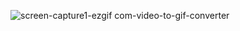 ![screen-capture1-ezgif com-video-to-gif-converter](https://github.com/antriksh16b/Netflix-UI-clone/assets/107912833/a1a860bc-8f1d-4445-af95-56e673484057)
